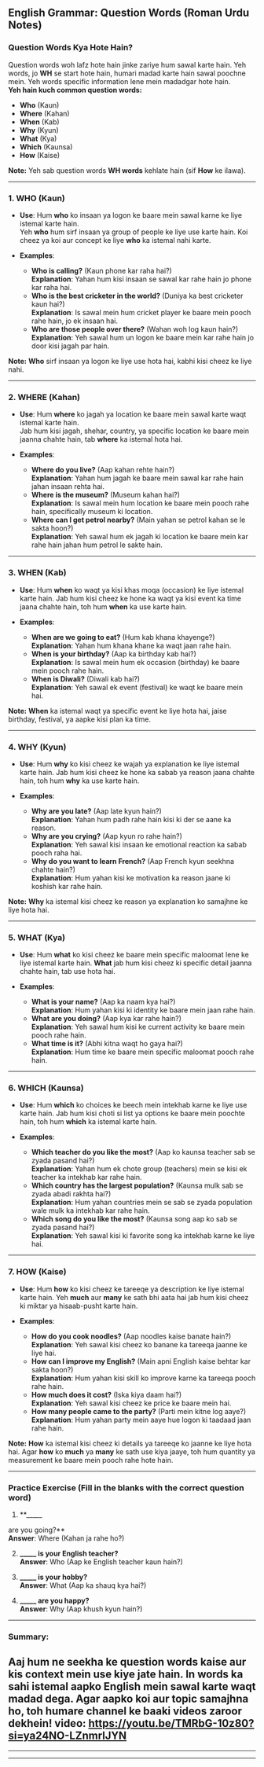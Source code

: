 ## **English Grammar: Question Words (Roman Urdu Notes)**

### **Question Words Kya Hote Hain?**

Question words woh lafz hote hain jinke zariye hum sawal karte hain. Yeh words, jo **WH** se start hote hain, humari madad karte hain sawal poochne mein. Yeh words specific information lene mein madadgar hote hain.  
**Yeh hain kuch common question words:**
- **Who** (Kaun)
- **Where** (Kahan)
- **When** (Kab)
- **Why** (Kyun)
- **What** (Kya)
- **Which** (Kaunsa)
- **How** (Kaise)

**Note:** Yeh sab question words **WH words** kehlate hain (sif **How** ke ilawa). 

---

### **1. WHO (Kaun)**  
- **Use**: Hum **who** ko insaan ya logon ke baare mein sawal karne ke liye istemal karte hain.  
Yeh **who** hum sirf insaan ya group of people ke liye use karte hain. Koi cheez ya koi aur concept ke liye **who** ka istemal nahi karte. 

- **Examples**:  
  - **Who is calling?** (Kaun phone kar raha hai?)  
    **Explanation**: Yahan hum kisi insaan se sawal kar rahe hain jo phone kar raha hai.  
  - **Who is the best cricketer in the world?** (Duniya ka best cricketer kaun hai?)  
    **Explanation**: Is sawal mein hum cricket player ke baare mein pooch rahe hain, jo ek insaan hai.  
  - **Who are those people over there?** (Wahan woh log kaun hain?)  
    **Explanation**: Yeh sawal hum un logon ke baare mein kar rahe hain jo door kisi jagah par hain.

**Note:** **Who** sirf insaan ya logon ke liye use hota hai, kabhi kisi cheez ke liye nahi.  

---

### **2. WHERE (Kahan)**  
- **Use**: Hum **where** ko jagah ya location ke baare mein sawal karte waqt istemal karte hain.  
Jab hum kisi jagah, shehar, country, ya specific location ke baare mein jaanna chahte hain, tab **where** ka istemal hota hai.

- **Examples**:  
  - **Where do you live?** (Aap kahan rehte hain?)  
    **Explanation**: Yahan hum jagah ke baare mein sawal kar rahe hain jahan insaan rehta hai.  
  - **Where is the museum?** (Museum kahan hai?)  
    **Explanation**: Is sawal mein hum location ke baare mein pooch rahe hain, specifically museum ki location.  
  - **Where can I get petrol nearby?** (Main yahan se petrol kahan se le sakta hoon?)  
    **Explanation**: Yeh sawal hum ek jagah ki location ke baare mein kar rahe hain jahan hum petrol le sakte hain.

---

### **3. WHEN (Kab)**  
- **Use**: Hum **when** ko waqt ya kisi khas moqa (occasion) ke liye istemal karte hain. Jab hum kisi cheez ke hone ka waqt ya kisi event ka time jaana chahte hain, toh hum **when** ka use karte hain.

- **Examples**:  
  - **When are we going to eat?** (Hum kab khana khayenge?)  
    **Explanation**: Yahan hum khana khane ka waqt jaan rahe hain.  
  - **When is your birthday?** (Aap ka birthday kab hai?)  
    **Explanation**: Is sawal mein hum ek occasion (birthday) ke baare mein pooch rahe hain.  
  - **When is Diwali?** (Diwali kab hai?)  
    **Explanation**: Yeh sawal ek event (festival) ke waqt ke baare mein hai.

**Note:** **When** ka istemal waqt ya specific event ke liye hota hai, jaise birthday, festival, ya aapke kisi plan ka time.

---

### **4. WHY (Kyun)**  
- **Use**: Hum **why** ko kisi cheez ke wajah ya explanation ke liye istemal karte hain. Jab hum kisi cheez ke hone ka sabab ya reason jaana chahte hain, toh hum **why** ka use karte hain.

- **Examples**:  
  - **Why are you late?** (Aap late kyun hain?)  
    **Explanation**: Yahan hum padh rahe hain kisi ki der se aane ka reason.  
  - **Why are you crying?** (Aap kyun ro rahe hain?)  
    **Explanation**: Yeh sawal kisi insaan ke emotional reaction ka sabab pooch raha hai.  
  - **Why do you want to learn French?** (Aap French kyun seekhna chahte hain?)  
    **Explanation**: Hum yahan kisi ke motivation ka reason jaane ki koshish kar rahe hain.

**Note:** **Why** ka istemal kisi cheez ke reason ya explanation ko samajhne ke liye hota hai.

---

### **5. WHAT (Kya)**  
- **Use**: Hum **what** ko kisi cheez ke baare mein specific maloomat lene ke liye istemal karte hain. **What** jab hum kisi cheez ki specific detail jaanna chahte hain, tab use hota hai.

- **Examples**:  
  - **What is your name?** (Aap ka naam kya hai?)  
    **Explanation**: Hum yahan kisi ki identity ke baare mein jaan rahe hain.  
  - **What are you doing?** (Aap kya kar rahe hain?)  
    **Explanation**: Yeh sawal hum kisi ke current activity ke baare mein pooch rahe hain.  
  - **What time is it?** (Abhi kitna waqt ho gaya hai?)  
    **Explanation**: Hum time ke baare mein specific maloomat pooch rahe hain.

---

### **6. WHICH (Kaunsa)**  
- **Use**: Hum **which** ko choices ke beech mein intekhab karne ke liye use karte hain. Jab hum kisi choti si list ya options ke baare mein poochte hain, toh hum **which** ka istemal karte hain.

- **Examples**:  
  - **Which teacher do you like the most?** (Aap ko kaunsa teacher sab se zyada pasand hai?)  
    **Explanation**: Yahan hum ek chote group (teachers) mein se kisi ek teacher ka intekhab kar rahe hain.  
  - **Which country has the largest population?** (Kaunsa mulk sab se zyada abadi rakhta hai?)  
    **Explanation**: Hum yahan countries mein se sab se zyada population wale mulk ka intekhab kar rahe hain.  
  - **Which song do you like the most?** (Kaunsa song aap ko sab se zyada pasand hai?)  
    **Explanation**: Yeh sawal kisi ki favorite song ka intekhab karne ke liye hai.

---

### **7. HOW (Kaise)**  
- **Use**: Hum **how** ko kisi cheez ke tareeqe ya description ke liye istemal karte hain. Yeh **much** aur **many** ke sath bhi aata hai jab hum kisi cheez ki miktar ya hisaab-pusht karte hain.

- **Examples**:  
  - **How do you cook noodles?** (Aap noodles kaise banate hain?)  
    **Explanation**: Yeh sawal kisi cheez ko banane ka tareeqa jaanne ke liye hai.  
  - **How can I improve my English?** (Main apni English kaise behtar kar sakta hoon?)  
    **Explanation**: Hum yahan kisi skill ko improve karne ka tareeqa pooch rahe hain.  
  - **How much does it cost?** (Iska kiya daam hai?)  
    **Explanation**: Yeh sawal kisi cheez ke price ke baare mein hai.  
  - **How many people came to the party?** (Parti mein kitne log aaye?)  
    **Explanation**: Hum yahan party mein aaye hue logon ki taadaad jaan rahe hain.

**Note:** **How** ka istemal kisi cheez ki details ya tareeqe ko jaanne ke liye hota hai. Agar **how** ko **much** ya **many** ke sath use kiya jaaye, toh hum quantity ya measurement ke baare mein pooch rahe hote hain.

---

### **Practice Exercise (Fill in the blanks with the correct question word)**

1. **_____

 are you going?**  
   **Answer**: Where (Kahan ja rahe ho?)

2. **_____ is your English teacher?**  
   **Answer**: Who (Aap ke English teacher kaun hain?)

3. **_____ is your hobby?**  
   **Answer**: What (Aap ka shauq kya hai?)

4. **_____ are you happy?**  
   **Answer**: Why (Aap khush kyun hain?)

---

### **Summary:**
Aaj hum ne seekha ke **question words** kaise aur kis context mein use kiye jate hain. In words ka sahi istemal aapko English mein sawal karte waqt madad dega. Agar aapko koi aur topic samajhna ho, toh humare channel ke baaki videos zaroor dekhein!
video: https://youtu.be/TMRbG-10z80?si=ya24NO-LZnmrlJYN
---
---
---
